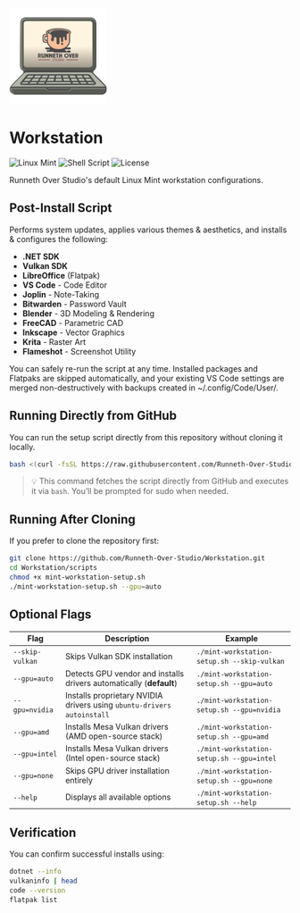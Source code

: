 <p align="left">
  <img src="content\logo.png" width="175" alt="Workstation Logo">
</p>

# Workstation
![Linux Mint](https://img.shields.io/badge/Linux%20Mint-21%2B-success?logo=linuxmint&logoColor=white)
![Shell Script](https://img.shields.io/badge/Bash-Automation-blue?logo=gnubash)
![License](https://img.shields.io/badge/License-MIT-green)

Runneth Over Studio's default Linux Mint workstation configurations.

## Post-Install Script
Performs system updates, applies various themes & aesthetics, and installs & configures the following:

- **.NET SDK**
- **Vulkan SDK**
- **LibreOffice** (Flatpak)
- **VS Code** - Code Editor
- **Joplin** - Note-Taking
- **Bitwarden** - Password Vault
- **Blender** - 3D Modeling & Rendering
- **FreeCAD** - Parametric CAD
- **Inkscape** - Vector Graphics
- **Krita** - Raster Art
- **Flameshot** - Screenshot Utility

You can safely re-run the script at any time. Installed packages and Flatpaks are skipped automatically, and your existing VS Code settings are merged non-destructively with backups created in ~/.config/Code/User/.

## Running Directly from GitHub
You can run the setup script directly from this repository without cloning it locally.

```bash
bash <(curl -fsSL https://raw.githubusercontent.com/Runneth-Over-Studio/Workstation/main/scripts/mint-workstation-setup.sh)
```

> 💡 This command fetches the script directly from GitHub and executes it via `bash`.
> You’ll be prompted for sudo when needed.

## Running After Cloning
If you prefer to clone the repository first:

```bash
git clone https://github.com/Runneth-Over-Studio/Workstation.git
cd Workstation/scripts
chmod +x mint-workstation-setup.sh
./mint-workstation-setup.sh --gpu=auto
```

## Optional Flags
| Flag            | Description                                                            | Example                                     |
| --------------- | ---------------------------------------------------------------------- | ------------------------------------------- |
| `--skip-vulkan` | Skips Vulkan SDK installation                                          | `./mint-workstation-setup.sh --skip-vulkan` |
| `--gpu=auto`    | Detects GPU vendor and installs drivers automatically (**default**)    | `./mint-workstation-setup.sh --gpu=auto`    |
| `--gpu=nvidia`  | Installs proprietary NVIDIA drivers using `ubuntu-drivers autoinstall` | `./mint-workstation-setup.sh --gpu=nvidia`  |
| `--gpu=amd`     | Installs Mesa Vulkan drivers (AMD open-source stack)                   | `./mint-workstation-setup.sh --gpu=amd`     |
| `--gpu=intel`   | Installs Mesa Vulkan drivers (Intel open-source stack)                 | `./mint-workstation-setup.sh --gpu=intel`   |
| `--gpu=none`    | Skips GPU driver installation entirely                                 | `./mint-workstation-setup.sh --gpu=none`    |
| `--help`        | Displays all available options                                         | `./mint-workstation-setup.sh --help`        |

## Verification
You can confirm successful installs using:

```bash
dotnet --info
vulkaninfo | head
code --version
flatpak list
```

